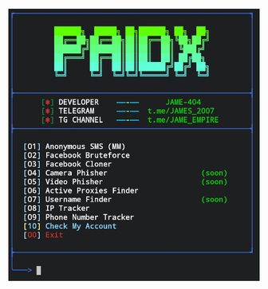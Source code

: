 ![useful tools collection in one tool](https://raw.githubusercontent.com/JAME-404/PAIDX/refs/heads/Files/main_image.jpg)
